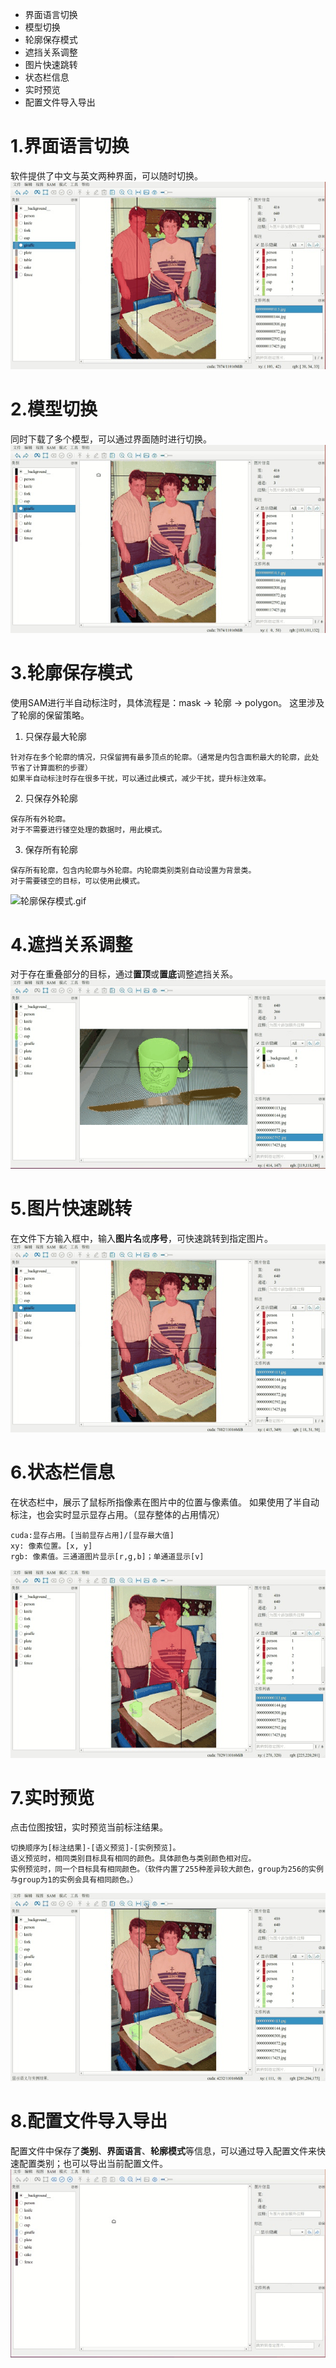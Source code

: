 - 界面语言切换
- 模型切换
- 轮廓保存模式
- 遮挡关系调整
- 图片快速跳转
- 状态栏信息
- 实时预览
- 配置文件导入导出

# 1.界面语言切换
软件提供了中文与英文两种界面，可以随时切换。
![双语界面.gif](../display/双语界面.gif)

# 2.模型切换
同时下载了多个模型，可以通过界面随时进行切换。
![模型切换.gif](../display/模型切换.gif)

# 3.轮廓保存模式
使用SAM进行半自动标注时，具体流程是：mask -> 轮廓 -> polygon。
这里涉及了轮廓的保留策略。
1. 只保存最大轮廓
```text
针对存在多个轮廓的情况，只保留拥有最多顶点的轮廓。（通常是内包含面积最大的轮廓，此处节省了计算面积的步骤）
如果半自动标注时存在很多干扰，可以通过此模式，减少干扰，提升标注效率。
```
2. 只保存外轮廓
```text
保存所有外轮廓。
对于不需要进行镂空处理的数据时，用此模式。
```
3. 保存所有轮廓
```text
保存所有轮廓，包含内轮廓与外轮廓。内轮廓类别类别自动设置为背景类。
对于需要镂空的目标，可以使用此模式。
```
![轮廓保存模式.gif](../display/轮廓保存模式.gif)


# 4.遮挡关系调整
对于存在重叠部分的目标，通过**置顶**或**置底**调整遮挡关系。
![图层调整遮挡关系.gif](../display/图层调整遮挡关系.gif)


# 5.图片快速跳转
在文件下方输入框中，输入**图片名**或**序号**，可快速跳转到指定图片。
![图片快速跳转.gif](../display/图片快速跳转.gif)

# 6.状态栏信息
在状态栏中，展示了鼠标所指像素在图片中的位置与像素值。
如果使用了半自动标注，也会实时显示显存占用。（显存整体的占用情况）
```text
cuda:显存占用。[当前显存占用]/[显存最大值]
xy: 像素位置。[x, y]
rgb: 像素值。三通道图片显示[r,g,b]；单通道显示[v]
```
![状态栏信息.gif](../display/状态栏信息.gif)

# 7.实时预览
点击位图按钮，实时预览当前标注结果。
```text
切换顺序为[标注结果]-[语义预览]-[实例预览]。
语义预览时，相同类别目标具有相同的颜色。具体颜色与类别颜色相对应。
实例预览时，同一个目标具有相同颜色。（软件内置了255种差异较大颜色，group为256的实例与group为1的实例会具有相同颜色。）
```
![实时预览.gif](../display/实时预览.gif)

# 8.配置文件导入导出
配置文件中保存了**类别**、**界面语言**、**轮廓模式**等信息，可以通过导入配置文件来快速配置类别；也可以导出当前配置文件。
![配置文件导入导出.gif](../display/配置文件导入导出.gif)
